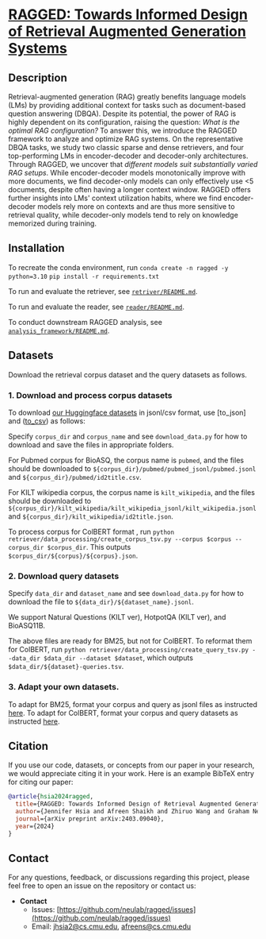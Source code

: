 <!-- # ragged -->
<!-- https://hub.zenoml.com/project/jhsia2/Document%20QA

Combined (deprecated): https://hub.zenoml.com/project/84123876-66c1-46b5-9844-28c5828b340a/Document%20QA 

Natural Questions: https://hub.zenoml.com/project/aed6ce66-ee8b-4d94-997c-8092d031e6aa/Document%20QA%20-%20nq/explore

HotpotQA: https://hub.zenoml.com/project/a8ddbb03-a920-4376-80c0-0999d66bb540/Document%20QA%20-%20hotpotqa/explore

Bioasq (complete medline corpus): https://hub.zenoml.com/project/17d95f38-aa53-4eb3-818e-385ae2d37785/Document%20QA%20-%20complete_bioasq/explore

Bioasq (sampled): https://hub.zenoml.com/project/e7a27fce-bf84-4f52-ac1b-3d7975c44bf4/Document%20QA%20-%20bioasq/explore -->

# [RAGGED: Towards Informed Design of Retrieval Augmented Generation Systems](arxivlink)

## Description
Retrieval-augmented generation (RAG) greatly benefits language models (LMs) by providing additional context for tasks such as document-based question answering (DBQA). 
Despite its potential, the power of RAG is highly dependent on its configuration, raising the question: *What is the optimal RAG configuration?*
To answer this, we introduce the RAGGED framework to analyze and optimize RAG systems. On the representative DBQA tasks, we study two classic sparse and dense retrievers, and four top-performing LMs in encoder-decoder and decoder-only architectures.
Through RAGGED, we uncover that *different models suit substantially varied RAG setups*.
While encoder-decoder models monotonically improve with more documents, we find decoder-only models can only effectively use <5 documents, despite often having a longer context window.
RAGGED offers further insights into LMs' context utilization habits, where we find encoder-decoder models rely more on contexts and are thus more sensitive to retrieval quality, while decoder-only models tend to rely on knowledge memorized during training.

## Installation
To recreate the conda environment, run 
`conda create -n ragged -y python=3.10`
`pip install -r requirements.txt`

To run and evaluate the retriever, see [`retriver/README.md`](https://github.com/neulab/ragged/blob/main/retriever/README.md).

To run and evaluate the reader, see [`reader/README.md`](https://github.com/neulab/ragged/blob/main/reader/README.md).

To conduct downstream RAGGED analysis, see [`analysis_framework/README.md`](https://github.com/neulab/ragged/blob/main/analysis_framework/README.md).


## Datasets
Download the retrieval corpus dataset and the query datasets as follows.
<!-- To download the datasets used in the paper, see instructions in [`retriver/README.md`](https://github.com/neulab/ragged/blob/main/retriever/README.md). -->
### 1. Download and process corpus datasets

<!-- ## Download BioAS corpus - Pubmed -->
<!-- 
        python download_pubmed_corpus.py --data_dir /data/tir/projects/tir6/general/afreens/dbqa/data
        This downloads the pubmed corpus in unprocessed form to ${data_dir}/bioasq/annual_zips/

        use python create_pubmed_jsonl.py --corpus_dir /data/tir/projects/tir6/general/afreens/dbqa/data/corpus_files
        This outputs 'pubmed/pubmed_jsonl/pubmed.jsonl' and 'pubmed/id2title.json' in corpus_dir 
        python create_page_paragraph_jsonl.py --corpus_dir /data/tir/projects/tir6/general/afreens/dbqa/data/corpus_files
    This outputs 'kilt_wikipedia/kilt_wikipedia_jsonl/kilt_wikipedia.jsonl" in your corpus_dir -->

<!-- We provide our datasets from [our Huggingface link](https://huggingface.co/datasets/jenhsia/ragged). -->

To download [our Huggingface datasets](https://huggingface.co/datasets/jenhsia/ragged) in jsonl/csv format, use [to_json] and ([to_csv](https://huggingface.co/docs/datasets/en/package_reference/main_classes#datasets.Dataset)) as follows:

Specify `corpus_dir` and `corpus_name` and see `download_data.py` for how to download and save the files in appropriate folders.


For Pubmed corpus for BioASQ, the corpus name is `pubmed`, and the files should be downloaded to `${corpus_dir}/pubmed/pubmed_jsonl/pubmed.jsonl` and `${corpus_dir}/pubmed/id2title.csv`.
<!-- `${corpus_dir}/pubmed/pubmed_jsonl/pubmed.jsonl` and `pubmed_id2title`to `${corpus_dir}/pubmed/id2title.csv` -->

<!-- ## Download Wiki corpus -->
For KILT wikipedia corpus, the corpus name is `kilt_wikipedia`, and the files should be downloaded to `${corpus_dir}/kilt_wikipedia/kilt_wikipedia_jsonl/kilt_wikipedia.jsonl` and `${corpus_dir}/kilt_wikipedia/id2title.json`.
<!-- to  `${corpus_dir}/kilt_wikipedia/kilt_wikipedia_jsonl/kilt_wikipedia.jsonl` and `kilt_wikipedia_id2title` to `${corpus_dir}/kilt_wikipedia/id2title.json` -->
  

To process corpus for ColBERT format , run `python retriever/data_processing/create_corpus_tsv.py --corpus $corpus --corpus_dir $corpus_dir`.
This outputs `$corpus_dir/${corpus}/${corpus}.json`.

### 2. Download query datasets
Specify `data_dir` and `dataset_name` and see `download_data.py` for how to download the file to `${data_dir}/${dataset_name}.jsonl`.

We support Natural Questions (KILT ver), HotpotQA (KILT ver), and BioASQ11B.
    <!-- Download NQ, hotpotqa from KILT repo as nq.jsonl and hotpotqa.jsonl in the ${data_dir} Download BioASQ
        From Bioasq website, download the following into data_dir/bioasq/
        Task11BGoldenEnriched/11B*_golden.json and BioASQ-training11b/training11b.json from BioASQ
        python compile_bioasq_questions.py --data_dir --corpus_dir 
        This outputs bioasq.jsonl in the data_dir -->

The above files are ready for BM25, but not for ColBERT. To reformat them for ColBERT, run `python retriever/data_processing/create_query_tsv.py --data_dir $data_dir --dataset $dataset`, which outputs `$data_dir/${dataset}-queries.tsv`.

### 3. Adapt your own datasets.
To adapt for BM25, format your corpus and query as jsonl files as instructed [here](https://github.com/castorini/pyserini/blob/master/docs/usage-index.md#building-a-bm25-index-direct-java-implementation).
To adapt for ColBERT, format your corpus and query datasets as instructed [here](https://github.com/stanford-futuredata/ColBERT).


## Citation
If you use our code, datasets, or concepts from our paper in your research, we would appreciate citing it in your work. Here is an example BibTeX entry for citing our paper:
```bibtex
@article{hsia2024ragged,
  title={RAGGED: Towards Informed Design of Retrieval Augmented Generation Systems},
  author={Jennifer Hsia and Afreen Shaikh and Zhiruo Wang and Graham Neubig},
  journal={arXiv preprint arXiv:2403.09040},
  year={2024}
}
```
## Contact
For any questions, feedback, or discussions regarding this project, please feel free to open an issue on the repository or contact us:

- **Contact**
  - Issues: [https://github.com/neulab/ragged/issues](https://github.com/neulab/ragged/issues)
  - Email: [jhsia2@cs.cmu.edu](mailto:jhsia2@cs.cmu.edu), [afreens@cs.cmu.edu](mailto:afreens@cs.cmu.edu)

